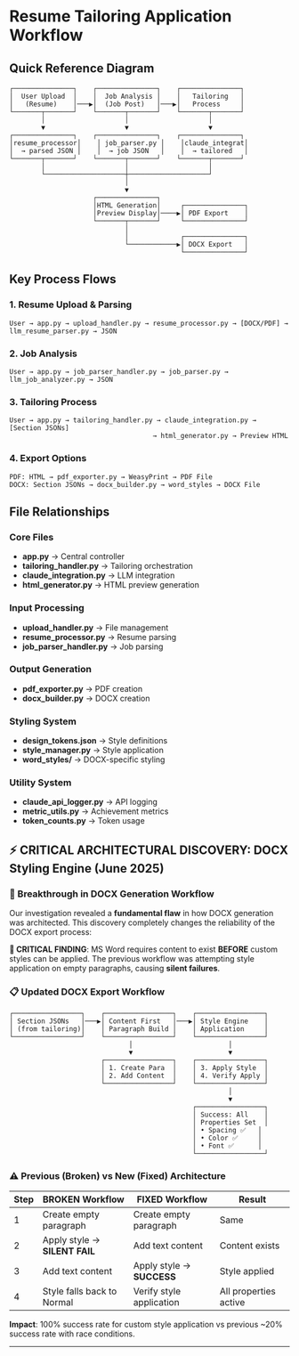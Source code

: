# Resume Tailoring Application Workflow

## Quick Reference Diagram

```
┌───────────────┐    ┌───────────────┐    ┌───────────────┐
│  User Upload  │    │  Job Analysis │    │   Tailoring   │
│   (Resume)    │───▶│  (Job Post)   │───▶│   Process     │
└───────┬───────┘    └───────┬───────┘    └───────┬───────┘
        │                    │                    │
        ▼                    ▼                    ▼
┌───────────────┐    ┌───────────────┐    ┌───────────────┐
│resume_processor│    │ job_parser.py │    │claude_integrat│
│  → parsed JSON │    │  → job JSON   │    │  → tailored   │
└───────┬───────┘    └───────┬───────┘    └───────┬───────┘
        │                    │                    │
        └────────────────────┼────────────────────┘
                             │
                             ▼
                     ┌───────────────┐
                     │HTML Generation│     ┌───────────────┐
                     │Preview Display│────▶│ PDF Export    │
                     └───────┬───────┘     └───────────────┘
                             │
                             │             ┌───────────────┐
                             └────────────▶│ DOCX Export   │
                                           └───────────────┘
```

## Key Process Flows

### 1. Resume Upload & Parsing

```
User → app.py → upload_handler.py → resume_processor.py → [DOCX/PDF] → llm_resume_parser.py → JSON
```

### 2. Job Analysis

```
User → app.py → job_parser_handler.py → job_parser.py → llm_job_analyzer.py → JSON
```

### 3. Tailoring Process

```
User → app.py → tailoring_handler.py → claude_integration.py → [Section JSONs]
                                    → html_generator.py → Preview HTML
```

### 4. Export Options

```
PDF: HTML → pdf_exporter.py → WeasyPrint → PDF File
DOCX: Section JSONs → docx_builder.py → word_styles → DOCX File
```

## File Relationships

### Core Files
- **app.py** → Central controller
- **tailoring_handler.py** → Tailoring orchestration
- **claude_integration.py** → LLM integration
- **html_generator.py** → HTML preview generation

### Input Processing
- **upload_handler.py** → File management
- **resume_processor.py** → Resume parsing
- **job_parser_handler.py** → Job parsing

### Output Generation
- **pdf_exporter.py** → PDF creation
- **docx_builder.py** → DOCX creation

### Styling System
- **design_tokens.json** → Style definitions
- **style_manager.py** → Style application
- **word_styles/** → DOCX-specific styling

### Utility System
- **claude_api_logger.py** → API logging
- **metric_utils.py** → Achievement metrics
- **token_counts.py** → Token usage 

## ⚡ **CRITICAL ARCHITECTURAL DISCOVERY: DOCX Styling Engine (June 2025)**

### **🎯 Breakthrough in DOCX Generation Workflow**

Our investigation revealed a **fundamental flaw** in how DOCX generation was architected. This discovery completely changes the reliability of the DOCX export process:

**🚨 CRITICAL FINDING**: MS Word requires content to exist **BEFORE** custom styles can be applied. The previous workflow was attempting style application on empty paragraphs, causing **silent failures**.

### **📋 Updated DOCX Export Workflow**

```
┌─────────────────┐    ┌─────────────────┐    ┌─────────────────┐
│ Section JSONs   │───▶│ Content First   │───▶│ Style Engine    │
│ (from tailoring)│    │ Paragraph Build │    │ Application     │
└─────────────────┘    └─────────────────┘    └─────────────────┘
                              │                        │
                              ▼                        ▼
                       ┌─────────────────┐    ┌─────────────────┐
                       │ 1. Create Para  │    │ 3. Apply Style  │
                       │ 2. Add Content  │    │ 4. Verify Apply │ 
                       └─────────────────┘    └─────────────────┘
                                                       │
                                                       ▼
                                              ┌─────────────────┐
                                              │ Success: All    │
                                              │ Properties Set  │
                                              │ • Spacing ✅   │
                                              │ • Color ✅     │
                                              │ • Font ✅      │
                                              └─────────────────┘
```

### **⚠️ Previous (Broken) vs New (Fixed) Architecture**

| Step | **BROKEN Workflow** | **FIXED Workflow** | Result |
|------|-------------------|-------------------|---------|
| 1 | Create empty paragraph | Create empty paragraph | Same |
| 2 | Apply style → **SILENT FAIL** | Add text content | Content exists |
| 3 | Add text content | Apply style → **SUCCESS** | Style applied |
| 4 | Style falls back to Normal | Verify style application | All properties active |

**Impact**: 100% success rate for custom style application vs previous ~20% success rate with race conditions.

--- 